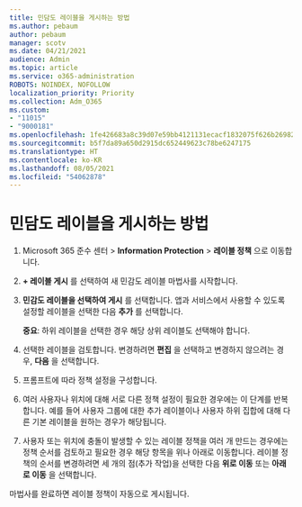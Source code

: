 ```yaml
---
title: 민담도 레이블을 게시하는 방법
ms.author: pebaum
author: pebaum
manager: scotv
ms.date: 04/21/2021
audience: Admin
ms.topic: article
ms.service: o365-administration
ROBOTS: NOINDEX, NOFOLLOW
localization_priority: Priority
ms.collection: Adm_O365
ms.custom:
- "11015"
- "9000181"
ms.openlocfilehash: 1fe426683a8c39d07e59bb4121131ecacf1832075f626b26982ec0ede3c24698
ms.sourcegitcommit: b5f7da89a650d2915dc652449623c78be6247175
ms.translationtype: HT
ms.contentlocale: ko-KR
ms.lasthandoff: 08/05/2021
ms.locfileid: "54062878"
---
```

# <a name="how-to-publish-a-sensitivity-label"></a>민담도 레이블을 게시하는 방법

1. Microsoft 365 준수 센터 > **Information Protection** > **레이블 정책** 으로 이동합니다.

1. **+ 레이블 게시** 를 선택하여 새 민감도 레이블 마법사를 시작합니다.

1. **민감도 레이블을 선택하여 게시** 를 선택합니다. 앱과 서비스에서 사용할 수 있도록 설정할 레이블을 선택한 다음 **추가** 를 선택합니다.

    **중요**: 하위 레이블을 선택한 경우 해당 상위 레이블도 선택해야 합니다.

1. 선택한 레이블을 검토합니다. 변경하려면 **편집** 을 선택하고 변경하지 않으려는 경우, **다음** 을 선택합니다.

1. 프롬프트에 따라 정책 설정을 구성합니다.

1. 여러 사용자나 위치에 대해 서로 다른 정책 설정이 필요한 경우에는 이 단계를 반복합니다. 예를 들어 사용자 그룹에 대한 추가 레이블이나 사용자 하위 집합에 대해 다른 기본 레이블을 원하는 경우가 해당됩니다.

1. 사용자 또는 위치에 충돌이 발생할 수 있는 레이블 정책을 여러 개 만드는 경우에는 정책 순서를 검토하고 필요한 경우 해당 항목을 위나 아래로 이동합니다. 레이블 정책의 순서를 변경하려면 세 개의 점(추가 작업)을 선택한 다음 **위로 이동** 또는 **아래로 이동** 을 선택합니다.

마법사를 완료하면 레이블 정책이 자동으로 게시됩니다.